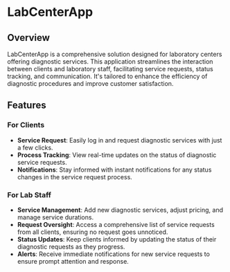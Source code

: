 # LabCenterApp

## Overview

LabCenterApp is a comprehensive solution designed for laboratory centers offering diagnostic services. This application streamlines the interaction between clients and laboratory staff, facilitating service requests, status tracking, and communication. It's tailored to enhance the efficiency of diagnostic procedures and improve customer satisfaction.

## Features

### For Clients

- **Service Request**: Easily log in and request diagnostic services with just a few clicks.
- **Process Tracking**: View real-time updates on the status of diagnostic service requests.
- **Notifications**: Stay informed with instant notifications for any status changes in the service request process.

### For Lab Staff

- **Service Management**: Add new diagnostic services, adjust pricing, and manage service durations.
- **Request Oversight**: Access a comprehensive list of service requests from all clients, ensuring no request goes unnoticed.
- **Status Updates**: Keep clients informed by updating the status of their diagnostic requests as they progress.
- **Alerts**: Receive immediate notifications for new service requests to ensure prompt attention and response.

